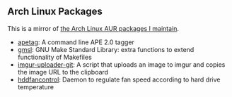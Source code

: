 ## Arch Linux Packages

This is a mirror of [the Arch Linux AUR packages I maintain](https://aur.archlinux.org/packages/?SeB=m&K=desbma).

* [apetag](https://aur.archlinux.org/packages/apetag/): A command line APE 2.0 tagger
* [gmsl](https://aur.archlinux.org/packages/gmsl/): GNU Make Standard Library: extra functions to extend functionality of Makefiles
* [imgur-uploader-git](https://aur.archlinux.org/packages/imgur-uploader-git/): A script that uploads an image to imgur and copies the image URL to the clipboard
* [hddfancontrol](https://aur.archlinux.org/packages/hddfancontrol/): Daemon to regulate fan speed according to hard drive temperature